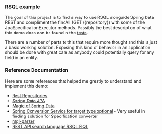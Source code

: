 ### RSQL example

The goal of this project is to find a way to use RSQL alongside Spring Data REST and compliment the findAll (GET /{repository}) with some of the JpaSpecificationExecutor methods. Possibly the best description of what this demo does can be found in the [tests](src/test/java/com/jonl/rsql/rsqldemo/RsqlDemoApplicationTests.java). 

There are a number of parts to this that require more thought and this is just a basic working solution. Exposing this kind of behavior in an application should be done with great care as anybody could potentially query for any field in an entity.

### Reference Documentation
Here are some references that helped me greatly to understand and implement this demo:

* [Rest Repositories](https://docs.spring.io/spring-boot/docs/2.4.2/reference/htmlsingle/#howto-use-exposing-spring-data-repositories-rest-endpoint)
* [Spring Data JPA](https://docs.spring.io/spring-boot/docs/2.4.2/reference/htmlsingle/#boot-features-jpa-and-spring-data)
* [Magic of Spring Data](https://dzone.com/articles/magic-of-spring-data)
* [Spring Conversion Service for target type optional](https://stackoverflow.com/questions/49390639/defining-multiple-spring-converters-with-target-type-optional#) - Very useful in finding solution for Specification<T> converter
* [rsql-parser](https://github.com/jirutka/rsql-parser)
* [REST API search language RSQL FIQL](https://www.baeldung.com/rest-api-search-language-rsql-fiql)

